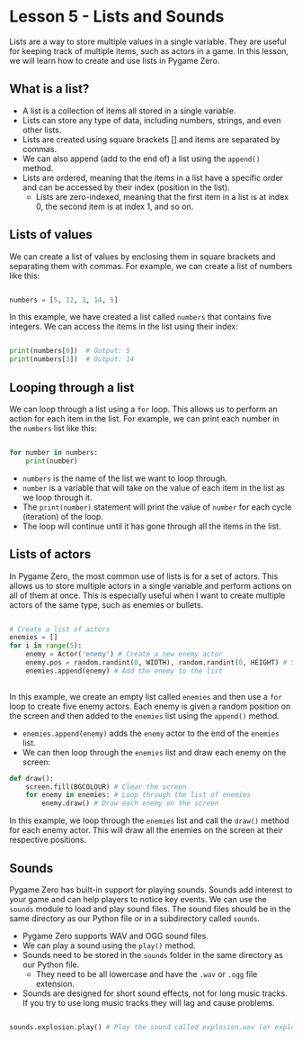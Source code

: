 # Lesson 5 - Lists and Sounds

Lists are a way to store multiple values in a single variable. They are useful for keeping track of multiple items, such as actors in a game. In this lesson, we will learn how to create and use lists in Pygame Zero.

## What is a list?

- A list is a collection of items all stored in a single variable.
- Lists can store any type of data, including numbers, strings, and even other lists.
- Lists are created using square brackets [] and items are separated by commas.
- We can also append (add to the end of) a list using the `append()` method.
- Lists are ordered, meaning that the items in a list have a specific order and can be accessed by their index (position in the list).
  - Lists are zero-indexed, meaning that the first item in a list is at index 0, the second item is at index 1, and so on.

## Lists of values

We can create a list of values by enclosing them in square brackets and separating them with commas. For example, we can create a list of numbers like this:

```python

numbers = [5, 12, 3, 14, 5]

```

In this example, we have created a list called `numbers` that contains five integers. We can access the items in the list using their index:

```python

print(numbers[0])  # Output: 5
print(numbers[3])  # Output: 14

```

## Looping through a list

We can loop through a list using a `for` loop. This allows us to perform an action for each item in the list. For example, we can print each number in the `numbers` list like this:

```python

for number in numbers:
    print(number)

```

- `numbers` is the name of the list we want to loop through.
- `number` is a variable that will take on the value of each item in the list as we loop through it.
- The `print(number)` statement will print the value of `number` for each cycle (iteration) of the loop.
- The loop will continue until it has gone through all the items in the list.

## Lists of actors

In Pygame Zero, the most common use of lists is for a set of actors. This allows us to store multiple actors in a single variable and perform actions on all of them at once. This is especially useful when I want to create multiple actors of the same type, such as enemies or bullets.

```python

# Create a list of actors
enemies = []
for i in range(5):
    enemy = Actor('enemy') # Create a new enemy actor
    enemy.pos = random.randint(0, WIDTH), random.randint(0, HEIGHT) # Set a random position for the enemy
    enemies.append(enemy) # Add the enemy to the list
    
```

In this example, we create an empty list called `enemies` and then use a `for` loop to create five enemy actors. Each enemy is given a random position on the screen and then added to the `enemies` list using the `append()` method.

- `enemies.append(enemy)` adds the `enemy` actor to the end of the `enemies` list.  
- We can then loop through the `enemies` list and draw each enemy on the screen:

```python
def draw():
    screen.fill(BGCOLOUR) # Clear the screen
    for enemy in enemies: # Loop through the list of enemies
        enemy.draw() # Draw each enemy on the screen
```

In this example, we loop through the `enemies` list and call the `draw()` method for each enemy actor. This will draw all the enemies on the screen at their respective positions.

## Sounds

Pygame Zero has built-in support for playing sounds. Sounds add interest to your game and can help players to notice key events. We can use the `sounds` module to load and play sound files. The sound files should be in the same directory as our Python file or in a subdirectory called `sounds`.

- Pygame Zero supports WAV and OGG sound files.
- We can play a sound using the `play()` method.
- Sounds need to be stored in the `sounds` folder in the same directory as our Python file.
  - They need to be all lowercase and have the `.wav` or `.ogg` file extension.
- Sounds are designed for short sound effects, not for long music tracks. If you try to use long music tracks they will lag and cause problems.

```python

sounds.explosion.play() # Play the sound called explosion.wav (or explosion.ogg)

```
